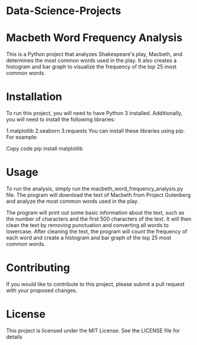 # Data-Science-Projects



# Macbeth Word Frequency Analysis
This is a Python project that analyzes Shakespeare's play, Macbeth, and determines the most common words used in the play. It also creates a histogram and bar graph to visualize the frequency of the top 25 most common words.

# Installation
To run this project, you will need to have Python 3 installed. Additionally, you will need to install the following libraries:

1.matplotlib
2.seaborn
3.requests
You can install these libraries using pip. For example:

Copy code
pip install matplotlib
# Usage
To run the analysis, simply run the macbeth_word_frequency_analysis.py file. The program will download the text of Macbeth from Project Gutenberg and analyze the most common words used in the play.

The program will print out some basic information about the text, such as the number of characters and the first 500 characters of the text. It will then clean the text by removing punctuation and converting all words to lowercase. After cleaning the text, the program will count the frequency of each word and create a histogram and bar graph of the top 25 most common words.

# Contributing
If you would like to contribute to this project, please submit a pull request with your proposed changes.

# License
This project is licensed under the MIT License. See the LICENSE file for details

